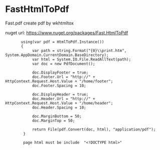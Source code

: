 # FastHtmlToPdf
Fast.pdf create pdf by wkhtmltox
      

nuget url: https://www.nuget.org/packages/Fast.HtmlToPdf
          
          
          
           using(var pdf = HtmlToPdf.Instance())
           {
                var path = string.Format("{0}\\print.htm", System.AppDomain.CurrentDomain.BaseDirectory);
                var html = System.IO.File.ReadAllText(path);
                var doc = new PdfDocument();
            
                doc.DisplayFooter = true;
                doc.Footer.Url = "http://" + HttpContext.Request.Host.Value + "/home/footer";
                doc.Footer.Spacing = 10;

                doc.DisplayHeader = true;
                doc.Header.Url = "http://" + HttpContext.Request.Host.Value + "/home/header";
                doc.Header.Spacing = 10;
                                
                doc.MarginBottom = 50;
                doc.MarginTop = 50;
                        
                return File(pdf.Convert(doc, html), "application/pdf");
            }
            
            page html must be include  "<!DOCTYPE html>"
